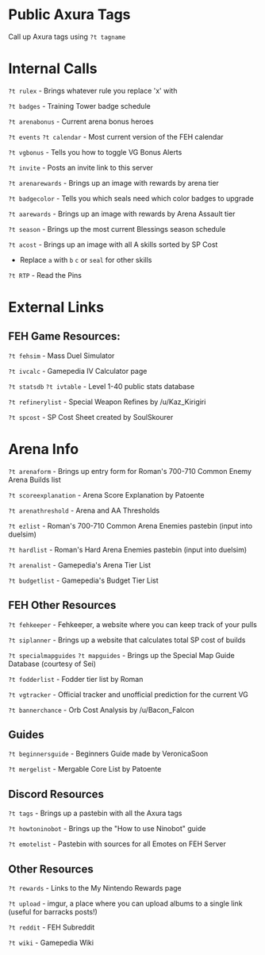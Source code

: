 # Public Axura Tags

Call up Axura tags using `?t tagname`

# Internal Calls

`?t rulex` - Brings whatever rule you replace 'x' with

`?t badges` - Training Tower badge schedule

`?t arenabonus` - Current arena bonus heroes

`?t events` `?t calendar` - Most current version of the FEH calendar

`?t vgbonus` - Tells you how to toggle VG Bonus Alerts

`?t invite` - Posts an invite link to this server

`?t arenarewards` - Brings up an image with rewards by arena tier

`?t badgecolor` - Tells you which seals need which color badges to upgrade

`?t aarewards` - Brings up an image with rewards by Arena Assault tier

`?t season` - Brings up the most current Blessings season schedule

`?t acost` - Brings up an image with all A skills sorted by SP Cost
             
 * Replace `a` with `b` `c` or `seal` for other skills

`?t RTP` - Read the Pins

# External Links

## FEH Game Resources:

`?t fehsim` - Mass Duel Simulator

`?t ivcalc` - Gamepedia IV Calculator page

`?t statsdb` `?t ivtable` - Level 1-40 public stats database

`?t refinerylist` - Special Weapon Refines by /u/Kaz_Kirigiri

`?t spcost` - SP Cost Sheet created by SoulSkourer

# Arena Info

`?t arenaform` - Brings up entry form for Roman's 700-710 Common Enemy Arena Builds list

`?t scoreexplanation` - Arena Score Explanation by Patoente

`?t arenathreshold` - Arena and AA Thresholds

`?t ezlist` - Roman's 700-710 Common Arena Enemies pastebin (input into duelsim)

`?t hardlist` - Roman's Hard Arena Enemies pastebin (input into duelsim)

`?t arenalist` - Gamepedia's Arena Tier List

`?t budgetlist` - Gamepedia's Budget Tier List


## FEH Other Resources

`?t fehkeeper` - Fehkeeper, a website where you can keep track of your pulls

`?t siplanner` - Brings up a website that calculates total SP cost of builds

`?t specialmapguides` `?t mapguides` - Brings up the Special Map Guide Database (courtesy of Sei)

`?t fodderlist` - Fodder tier list by Roman

`?t vgtracker` - Official tracker and unofficial prediction for the current VG

`?t bannerchance` - Orb Cost Analysis by /u/Bacon_Falcon

## Guides

`?t beginnersguide` - Beginners Guide made by VeronicaSoon

`?t mergelist` - Mergable Core List by Patoente

## Discord Resources

`?t tags` - Brings up a pastebin with all the Axura tags

`?t howtoninobot` - Brings up the "How to use Ninobot" guide

`?t emotelist` - Pastebin with sources for all Emotes on FEH Server


## Other Resources

`?t rewards` - Links to the My Nintendo Rewards page

`?t upload` - imgur, a place where you can upload albums to a single link (useful for barracks posts!)

`?t reddit` - FEH Subreddit

`?t wiki` - Gamepedia Wiki

